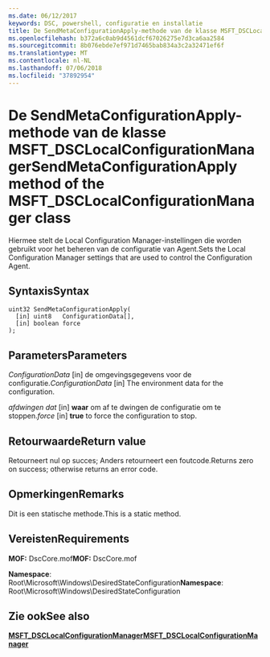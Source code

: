 ```yaml
---
ms.date: 06/12/2017
keywords: DSC, powershell, configuratie en installatie
title: De SendMetaConfigurationApply-methode van de klasse MSFT_DSCLocalConfigurationManager
ms.openlocfilehash: b372a6c0ab9d4561dcf67026275e7d3ca6aa2584
ms.sourcegitcommit: 8b076ebde7ef971d7465bab834a3c2a32471ef6f
ms.translationtype: MT
ms.contentlocale: nl-NL
ms.lasthandoff: 07/06/2018
ms.locfileid: "37892954"
---
```

# <a name="sendmetaconfigurationapply-method-of-the-msftdsclocalconfigurationmanager-class"></a><span data-ttu-id="a7a0d-103">De SendMetaConfigurationApply-methode van de klasse MSFT_DSCLocalConfigurationManager</span><span class="sxs-lookup"><span data-stu-id="a7a0d-103">SendMetaConfigurationApply method of the MSFT_DSCLocalConfigurationManager class</span></span>

<span data-ttu-id="a7a0d-104">Hiermee stelt de Local Configuration Manager-instellingen die worden gebruikt voor het beheren van de configuratie van Agent.</span><span class="sxs-lookup"><span data-stu-id="a7a0d-104">Sets the Local Configuration Manager settings that are used to control the Configuration Agent.</span></span>

## <a name="syntax"></a><span data-ttu-id="a7a0d-105">Syntaxis</span><span class="sxs-lookup"><span data-stu-id="a7a0d-105">Syntax</span></span>

```mof
uint32 SendMetaConfigurationApply(
  [in] uint8   ConfigurationData[],
  [in] boolean force
);
```

## <a name="parameters"></a><span data-ttu-id="a7a0d-106">Parameters</span><span class="sxs-lookup"><span data-stu-id="a7a0d-106">Parameters</span></span>

<span data-ttu-id="a7a0d-107">*ConfigurationData* \[in\] de omgevingsgegevens voor de configuratie.</span><span class="sxs-lookup"><span data-stu-id="a7a0d-107">*ConfigurationData* \[in\] The environment data for the configuration.</span></span>

<span data-ttu-id="a7a0d-108">*afdwingen dat* \[in\] **waar** om af te dwingen de configuratie om te stoppen.</span><span class="sxs-lookup"><span data-stu-id="a7a0d-108">*force* \[in\] **true** to force the configuration to stop.</span></span>

## <a name="return-value"></a><span data-ttu-id="a7a0d-109">Retourwaarde</span><span class="sxs-lookup"><span data-stu-id="a7a0d-109">Return value</span></span>

<span data-ttu-id="a7a0d-110">Retourneert nul op succes; Anders retourneert een foutcode.</span><span class="sxs-lookup"><span data-stu-id="a7a0d-110">Returns zero on success; otherwise returns an error code.</span></span>

## <a name="remarks"></a><span data-ttu-id="a7a0d-111">Opmerkingen</span><span class="sxs-lookup"><span data-stu-id="a7a0d-111">Remarks</span></span>

<span data-ttu-id="a7a0d-112">Dit is een statische methode.</span><span class="sxs-lookup"><span data-stu-id="a7a0d-112">This is a static method.</span></span>

## <a name="requirements"></a><span data-ttu-id="a7a0d-113">Vereisten</span><span class="sxs-lookup"><span data-stu-id="a7a0d-113">Requirements</span></span>

<span data-ttu-id="a7a0d-114">**MOF:** DscCore.mof</span><span class="sxs-lookup"><span data-stu-id="a7a0d-114">**MOF:** DscCore.mof</span></span>

<span data-ttu-id="a7a0d-115">**Namespace**: Root\Microsoft\Windows\DesiredStateConfiguration</span><span class="sxs-lookup"><span data-stu-id="a7a0d-115">**Namespace**: Root\Microsoft\Windows\DesiredStateConfiguration</span></span>

## <a name="see-also"></a><span data-ttu-id="a7a0d-116">Zie ook</span><span class="sxs-lookup"><span data-stu-id="a7a0d-116">See also</span></span>

[<span data-ttu-id="a7a0d-117">**MSFT_DSCLocalConfigurationManager**</span><span class="sxs-lookup"><span data-stu-id="a7a0d-117">**MSFT_DSCLocalConfigurationManager**</span></span>](msft-dsclocalconfigurationmanager.md)